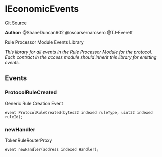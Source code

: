 # IEconomicEvents
[Git Source](https://github.com/thrackle-io/Tron/blob/0f66d21b157a740e3d9acae765069e378935a031/src/interfaces/IEvents.sol)

**Author:**
@ShaneDuncan602 @oscarsernarosero @TJ-Everett

Rule Processor Module Events Library

*This library for all events in the Rule Processor Module for the protocol. Each contract in the access module should inherit this library for emitting events.*


## Events
### ProtocolRuleCreated
Generic Rule Creation Event


```solidity
event ProtocolRuleCreated(bytes32 indexed ruleType, uint32 indexed ruleId);
```

### newHandler
TokenRuleRouterProxy


```solidity
event newHandler(address indexed Handler);
```

